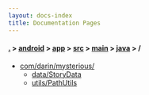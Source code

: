 ```yaml
---
layout: docs-index
title: Documentation Pages
---
```

#### [.](./../../../../../index) > [android](./../../../../index) > [app](./../../../index) > [src](./../../index) > [main](./../index) > [java](./index) > **/**

- [com/darin/mysterious/](com/darin/mysterious)
	- [data/StoryData](com/darin/mysterious/data/StoryData)
	- [utils/PathUtils](com/darin/mysterious/utils/PathUtils)
